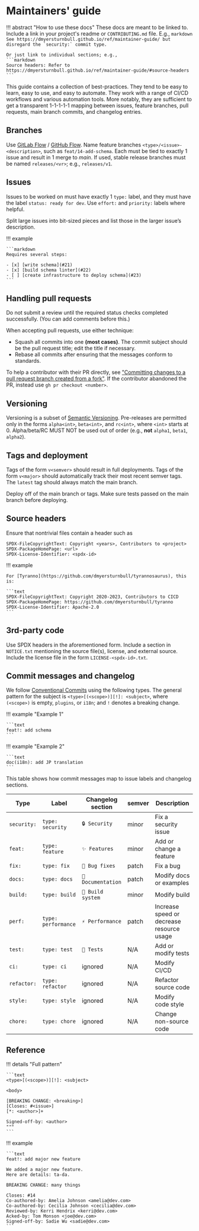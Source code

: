 # Maintainers' guide

!!! abstract "How to use these docs"
    These docs are meant to be linked to.
    Include a link in your project's readme or `CONTRIBUTING.md` file.
    E.g.,
    ```markdown
    See https://dmyersturnbull.github.io/ref/maintainer-guide/
    but disregard the `security:` commit type.
    ```

    Or just link to individual sections; e.g.,
    ```markdown
    Source headers: Refer to https://dmyersturnbull.github.io/ref/maintainer-guide/#source-headers
    ```

This guide contains a collection of best-practices.
They tend to be easy to learn, easy to use, and easy to automate.
They work with a range of CI/CD workflows and various automation tools.
More notably, they are sufficient to get a transparent 1-1-1-1-1 mapping between
issues, feature branches, pull requests, main branch commits, and changelog entries.

## Branches

Use [GitLab Flow](https://about.gitlab.com/topics/version-control/what-is-gitlab-flow/)
/ [GitHub Flow](https://docs.github.com/en/get-started/quickstart/github-flow).
Name feature branches `<type>/<issue>-<description>`, such as `feat/14-add-schema`.
Each must be tied to exactly 1 issue and result in 1 merge to _main_.
If used, stable release branches must be named `releases/<vr>`; e.g., `releases/v1`.

## Issues

Issues to be worked on must have exactly 1 `type:` label, and they must have the label `status: ready for dev`.
Use `effort:` and `priority:` labels where helpful.

Split large issues into bit-sized pieces and list those in the larger issue’s description.

!!! example

    ```markdown
    Requires several steps:

    - [x] [write schema](#21)
    - [x] [build schema linter](#22)
    - [ ] [create infrastructure to deploy schema](#23)
    ```

## Handling pull requests

Do not submit a review until the required status checks completed successfully.
(You can add comments before this.)

When accepting pull requests, use either technique:

- Squash all commits into one **(most cases)**.
  The commit subject should be the pull request title; edit the title if necessary.
- Rebase all commits after ensuring that the messages conform to standards.

To help a contributor with their PR directly, see
["Committing changes to a pull request branch created from a fork"](https://docs.github.com/en/pull-requests/collaborating-with-pull-requests/proposing-changes-to-your-work-with-pull-requests/committing-changes-to-a-pull-request-branch-created-from-a-fork).
If the contributor abandoned the PR, instead use `gh pr checkout <number>`.

## Versioning

Versioning is a subset of [Semantic Versioning](https://semver.org/spec/v2.0.0.html).
Pre-releases are permitted only in the forms `alpha<int>`, `beta<int>`, and `rc<int>`,
where `<int>` starts at 0. Alpha/beta/RC MUST NOT be used out of order (e.g., **not** `alpha1`, `beta1`, `alpha2`).

## Tags and deployment

Tags of the form `v<semver>` should result in full deployments.
Tags of the form `v<major>` should automatically track their most recent semver tags.
The `latest` tag should always match the main branch.

Deploy off of the main branch or tags.
Make sure tests passed on the main branch before deploying.

## Source headers

Ensure that nontrivial files contain a header such as

```text
SPDX-FileCopyrightText: Copyright <years>, Contributors to <project>
SPDX-PackageHomePage: <url>
SPDX-License-Identifier: <spdx-id>
```

!!! example

    For [Tyranno](https://github.com/dmyersturnbull/tyrannosaurus), this is:

    ```text
    SPDX-FileCopyrightText: Copyright 2020-2023, Contributors to CICD
    SPDX-PackageHomePage: https://github.com/dmyersturnbull/tyranno
    SPDX-License-Identifier: Apache-2.0
    ```

## 3rd-party code

Use SPDX headers in the aforementioned form.
Include a section in `NOTICE.txt` mentioning the source file(s), license, and external source.
Include the license file in the form `LICENSE-<spdx-id>.txt`.

## Commit messages and changelog

We follow [Conventional Commits](https://www.conventionalcommits.org/) using the following types.
The general pattern for the subject is `<type>[(<scope>)][!]: <subject>`,
where `(<scope>)` is empty, `plugins`, or `i18n`; and `!` denotes a breaking change.

!!! example "Example 1"

    ```text
    feat!: add schema
    ```

!!! example "Example 2"

    ```text
    doc(i18n): add JP translation
    ```

This table shows how commit messages map to issue labels and changelog sections.

| Type        | Label               | Changelog section  | semver | Description                               |
|-------------|---------------------|--------------------|--------|-------------------------------------------|
| `security:` | `type: security`    | `🔒 Security`      | minor  | Fix a security issue                      |
| `feat:`     | `type: feature`     | `✨ Features`       | minor  | Add or change a feature                   |
| `fix:`      | `type: fix`         | `🐛 Bug fixes`     | patch  | Fix a bug                                 |
| `docs:`     | `type: docs`        | `📝 Documentation` | patch  | Modify docs or examples                   |
| `build:`    | `type: build`       | `🔧 Build system`  | minor  | Modify build                              |
| `perf:`     | `type: performance` | `⚡️ Performance`   | patch  | Increase speed or decrease resource usage |
| `test:`     | `type: test`        | `🚨 Tests`         | N/A    | Add or modify tests                       |
| `ci:`       | `type: ci`          | ignored            | N/A    | Modify CI/CD                              |
| `refactor:` | `type: refactor`    | ignored            | N/A    | Refactor source code                      |
| `style:`    | `type: style`       | ignored            | N/A    | Modify code style                         |
| `chore:`    | `type: chore`       | ignored            | N/A    | Change non-source code                    |

## Reference

!!! details "Full pattern"

    ```text
    <type>[(<scope>)][!]: <subject>

    <body>

    [BREAKING CHANGE: <breaking>]
    [Closes: #<issue>]
    [*: <author>]+

    Signed-off-by: <author>
    """
    ```

!!! example

    ```text
    feat!: add major new feature

    We added a major new feature.
    Here are details: ta-da.

    BREAKING CHANGE: many things

    Closes: #14
    Co-authored-by: Amelia Johnson <amelia@dev.com>
    Co-authored-by: Cecilia Johnson <cecilia@dev.com>
    Reviewed-by: Kerri Hendrix <kerri@dev.com>
    Acked-by: Tom Monson <joe@dev.com>
    Signed-off-by: Sadie Wu <sadie@dev.com>
    ```
